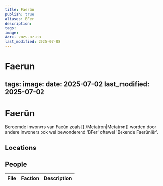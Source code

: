 ```yaml
---
title: Faerûn
publish: true
aliases: BFer
description: 
tags: 
image: 
date: 2025-07-08
last_modified: 2025-07-08
---
```

# Faerun

tags: 
image: 
date: 2025-07-02
last_modified: 2025-07-02
---
# Faerûn
Beroemde inwoners van Faeûn zoals [[./Metatron|Metatron]] worden door andere inwoners ook wel bewonderend 'BFer' oftewel 'Bekende Faerûniër'.

## Locations

## People
| File | Faction | Description |
| ---- | ------- | ----------- |
